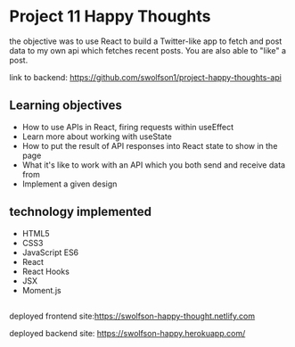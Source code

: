 # Project 11 Happy Thoughts

the objective was to use React to build a Twitter-like app to fetch and post data to my own api which fetches recent posts. You are also able to "like" a post.

link to backend: https://github.com/swolfson1/project-happy-thoughts-api

## Learning objectives
* How to use APIs in React, firing requests within useEffect
* Learn more about working with useState
* How to put the result of API responses into React state to show in the page
* What it's like to work with an API which you both send and receive data from
* Implement a given design
## technology implemented
* HTML5
* CSS3
* JavaScript ES6
* React
* React Hooks
* JSX
* Moment.js

##
 deployed frontend site:https://swolfson-happy-thought.netlify.com
 
 
 deployed backend site: https://swolfson-happy.herokuapp.com/
